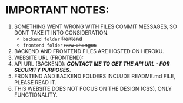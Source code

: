 # IMPORTANT NOTES:
1. SOMETHING WENT WRONG WITH FILES COMMIT MESSAGES, SO DONT TAKE IT INTO CONSIDERATION.
    - ``backend folder`` ~~frontend~~
    - ``frontend folder`` ~~new changes~~
2. BACKEND AND FRONTEND FILES ARE HOSTED ON HEROKU.
3. WEBSITE URL (FRONTEND): 
4. API URL (BACKEND): ***CONTACT ME TO GET THE API URL - FOR SECURITY PURPOSES***.
5. FRONTEND AND BACKEND FOLDERS INCLUDE README.md FILE, PLEASE READ IT.
6. THIS WEBSITE DOES NOT FOCUS ON THE DESIGN (CSS), ONLY FUNCTIONALITY. 
